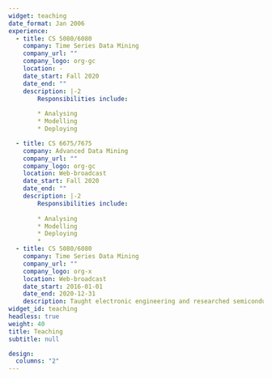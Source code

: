 ```yaml
---
widget: teaching
date_format: Jan 2006
experience:
  - title: CS 5080/6080
    company: Time Series Data Mining
    company_url: ""
    company_logo: org-gc
    location: -
    date_start: Fall 2020
    date_end: ""
    description: |-2
        Responsibilities include:
        
        * Analysing
        * Modelling
        * Deploying

  - title: CS 6675/7675
    company: Advanced Data Mining
    company_url: ""
    company_logo: org-gc
    location: Web-broadcast
    date_start: Fall 2020
    date_end: ""
    description: |-2
        Responsibilities include:
        
        * Analysing
        * Modelling
        * Deploying
        * 
  - title: CS 5080/6080
    company: Time Series Data Mining
    company_url: ""
    company_logo: org-x
    location: Web-broadcast
    date_start: 2016-01-01
    date_end: 2020-12-31
    description: Taught electronic engineering and researched semiconductor physics.
widget_id: teaching
headless: true
weight: 40
title: Teaching
subtitle: null

design:
  columns: "2"
---
```

